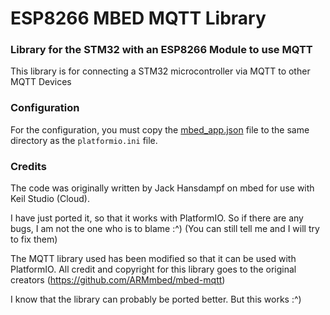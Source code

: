 # ESP8266 MBED MQTT Library

### Library for the STM32 with an ESP8266 Module to use MQTT

This library is for connecting a STM32 microcontroller via MQTT to other MQTT Devices

### Configuration
For the configuration, you must copy the [mbed_app.json](mbed_app.json) file to the same directory as the `platformio.ini` file.


### Credits
The code was originally written by Jack Hansdampf on mbed for use with Keil Studio (Cloud).

I have just ported it, so that it works with PlatformIO. 
So if there are any bugs, I am not the one who is to blame :^) (You can still tell me and I will try to fix them)

The MQTT library used has been modified so that it can be used with PlatformIO. 
All credit and copyright for this library goes to the original creators (https://github.com/ARMmbed/mbed-mqtt)

I know that the library can probably be ported better. 
But this works :^)



